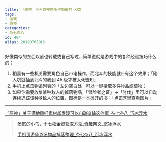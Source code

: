 ```yaml
---
title: 「原神」关于原神你所不知道的 XXX
tags:
- 游戏
- 原神
categories:
- 杂七杂八
id: 494
alias: 20190705013
---
```


好像类似的东西以前也转载或自己写过，简单说就是游戏中的各种经验技巧什么的；

<!--more-->

1. 稻妻有一些机关需要角色自己带电操作，而北斗的技能就带有这个效果；「刚入坑就抽到北斗的我到 45 级才被大佬告知」
2. 手机上点击物品列表的「左边空白处」可以一键拾取多件物品或植物；
3. 如果你需要收集某种敌人的掉落物品，「冒险者之证」→「讨伐」里可以自动连续追踪该种类敌人的位置，图标是一本摊开的书；「[点击这里查看图片](https://img.wdssmq.com/_posts/2021-12-07-Genshin-Impact/task-000.png "冒险者之证")」

--------------

[「原神」关于满地图打素材却发现可以自动追踪这件事\_杂七杂八\_沉冰浮水](https://www.wdssmq.com/post/20130808670.html "「原神」关于满地图打素材却发现可以自动追踪这件事\_杂七杂八\_沉冰浮水")

> [愤怒的小鸟，十七枚金蛋获取方法\_奇趣网文\_沉冰浮水](https://www.wdssmq.com/post/FenNuDeXiaoNiao-ShiQiMeiJinDanHuoQuFangFa.html "愤怒的小鸟，十七枚金蛋获取方法\_奇趣网文\_沉冰浮水")
>
> [手机页游仙游记物品掉落整理\_杂七杂八\_沉冰浮水](https://www.wdssmq.com/post/20111220980.html "手机页游仙游记物品掉落整理\_杂七杂八\_沉冰浮水")
